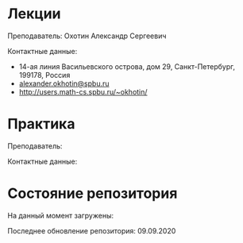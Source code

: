 # Лекции

Преподаватель: Охотин Александр Сергеевич

Контактные данные:
+ 14-ая линия Васильевского острова, дом 29, Санкт-Петербург, 199178, Россия
+ alexander.okhotin@spbu.ru
+ http://users.math-cs.spbu.ru/~okhotin/

# Практика

Преподаватель:

Контактные данные:

# Состояние репозитория

На данный момент загружены:

Последнее обновление репозитория: 09.09.2020

